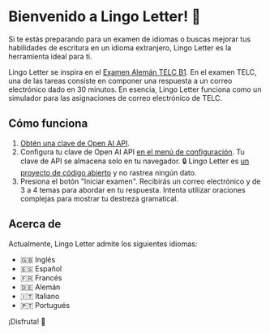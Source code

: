 # Bienvenido a Lingo Letter! 👋

Si te estás preparando para un examen de idiomas o buscas mejorar tus habilidades de escritura en un idioma extranjero, Lingo Letter es la herramienta ideal para ti.

Lingo Letter se inspira en el [Examen Alemán TELC B1](https://www.telc.net/sprachpruefungen/deutsch/zertifikat-deutsch-telc-deutsch-b1). En el examen TELC, una de las tareas consiste en componer una respuesta a un correo electrónico dado en 30 minutos. En esencia, Lingo Letter funciona como un simulador para las asignaciones de correo electrónico de TELC.

## Cómo funciona

1. [Obtén una clave de Open AI API](https://help.openai.com/en/articles/4936850-where-do-i-find-my-api-key).
2. Configura tu clave de Open AI API [en el menú de configuración](#settings). Tu clave de API se almacena solo en tu navegador. 🔒 Lingo Letter es [un proyecto de código abierto](https://github.com/makaroni4/lingo-letter) y no rastrea ningún dato.
3. Presiona el botón "Iniciar examen". Recibirás un correo electrónico y de 3 a 4 temas para abordar en tu respuesta. Intenta utilizar oraciones complejas para mostrar tu destreza gramatical.

## Acerca de

Actualmente, Lingo Letter admite los siguientes idiomas:

* 🇬🇧 Inglés
* 🇪🇸 Español
* 🇫🇷 Francés
* 🇩🇪 Alemán
* 🇮🇹 Italiano
* 🇵🇹 Portugués

¡Disfruta! 💌
